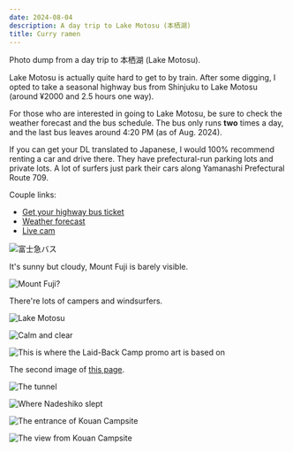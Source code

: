 ```yaml
---
date: 2024-08-04
description: A day trip to Lake Motosu (本栖湖)
title: Curry ramen
---
```


Photo dump from a day trip to 本栖湖 (Lake Motosu).

Lake Motosu is actually quite hard to get to by train. After some digging, I opted to take a seasonal highway bus from Shinjuku to Lake Motosu (around ¥2000 and 2.5 hours one way).

For those who are interested in going to Lake Motosu, be sure to check the weather forecast and the bus schedule. The bus only runs **two** times a day, and the last bus leaves around 4:20 PM (as of Aug. 2024).

If you can get your DL translated to Japanese, I would 100% recommend renting a car and drive there. They have prefectural-run parking lots and private lots. A lot of surfers just park their cars along Yamanashi Prefectural Route 709.

Couple links:

- [Get your highway bus ticket](https://www.highwaybus.com/gp/index)
- [Weather forecast](https://tenki.jp/leisure/3/22/137/21149/)
- [Live cam](https://live.fujigoko.tv/?n=5)

![富士急バス](/assets/static/img/japan-2024-3-1.avif)

It's sunny but cloudy, Mount Fuji is barely visible.

![Mount Fuji?](/assets/static/img/japan-2024-3-2.avif)

There're lots of campers and windsurfers.

![Lake Motosu](/assets/static/img/japan-2024-3-3.avif)

![Calm and clear](/assets/static/img/japan-2024-3-4.avif)

![This is where the Laid-Back Camp promo art is based on](/assets/static/img/japan-2024-3-5.avif)

The second image of [this page](https://yurucamp.jp/news/information/5583).

![The tunnel](/assets/static/img/japan-2024-3-6.avif)

![Where Nadeshiko slept](/assets/static/img/japan-2024-3-7.avif)

![The entrance of Kouan Campsite](/assets/static/img/japan-2024-3-8.avif)

![The view from Kouan Campsite](/assets/static/img/japan-2024-3-9.avif)
